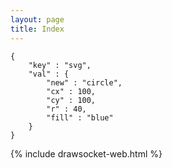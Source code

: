 ```yaml
---
layout: page
title: Index
---
```


<style>
    .highlight pre:hover {
        background-color: pink;
    }
</style>

```
{
    "key" : "svg",
    "val" : {
        "new" : "circle",
        "cx" : 100,
        "cy" : 100,
        "r" : 40,
        "fill" : "blue"
    }
}
```


{% include drawsocket-web.html %}


<script>
    const snippet = document.querySelector("code");
    console.log(JSON.parse(snippet.innerHTML));
</script>